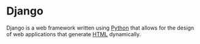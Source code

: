 # Django















Django is a web framework written using [Python](/wiki/Python) that allows for the design of web applications that generate [HTML](/wiki/HTML) dynamically.

